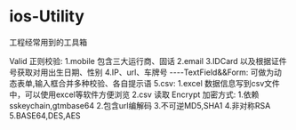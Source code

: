 # ios-Utility
工程经常用到的工具箱


Valid 正则校验:
   1.mobile 包含三大运行商、固话
   2.email
   3.IDCard 以及根据证件号获取对用出生日期、性别
   4.IP、url、车牌号
  ----TextField&&Form:
	可做为动态表单,输入框合并多种校验、各自提示语
   5.csv:
      1.excel 数据信息写到csv文件中，可以使用excel等软件方便浏览
      2.csv 读取
Encrypt 加密方式:
  1.依赖sskeychain,gtmbase64
  2.包含url编解码
  3.不可逆MD5,SHA1
  4.非对称RSA
  5.BASE64,DES,AES	
